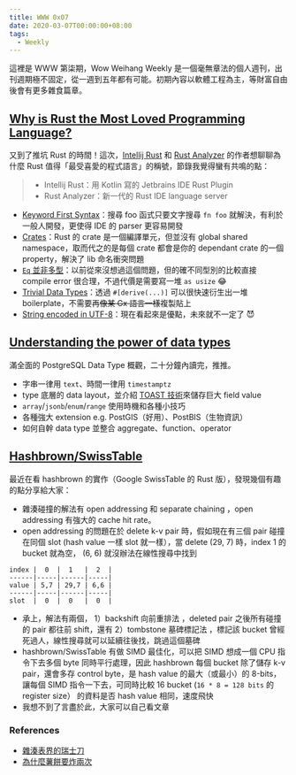 ```yaml
---
title: WWW 0x07
date: 2020-03-07T00:00:00+08:00
tags:
  - Weekly
---
```


這裡是 WWW 第柒期，Wow Weihang Weekly 是一個毫無章法的個人週刊，出刊週期極不固定，從一週到五年都有可能。初期內容以軟體工程為主，等財富自由後會有更多雜食篇章。

## [Why is Rust the Most Loved Programming Language?](https://matklad.github.io/2020/02/14/why-rust-is-loved.html)

又到了推坑 Rust 的時間！這次，[Intellij Rust](https://intellij-rust.github.io/) 和 [Rust Analyzer](https://rust-analyzer.github.io/) 的作者想聊聊為什麼 Rust 值得「最受喜愛的程式語言」的稱號，節錄我覺得蠻有共鳴的點：

> - Intellij Rust：用 Kotlin 寫的 Jetbrains IDE Rust Plugin
> - Rust Analyzer：新一代的 Rust IDE language server

- [Keyword First Syntax](https://matklad.github.io/2020/02/14/why-rust-is-loved.html#keyword-first-syntax)：搜尋 foo 函式只要文字搜尋 `fn foo` 就解決，有利於一般人開發，更使得 IDE 的 parser 更容易開發 
- [Crates](https://matklad.github.io/2020/02/14/why-rust-is-loved.html#crates)：Rust 的 crate 是一個編譯單元，但並沒有 global shared namespace，取而代之的是每個 crate 都會是你的 dependant crate 的一個 property，解決了 lib 命名衝突問題
- [`Eq` 並非多型](https://matklad.github.io/2020/02/14/why-rust-is-loved.html#eq)：以前從來沒想過這個問題，但的確不同型別的比較直接 compile error 很合理，不過代價是需要寫一堆 `as usize` 😂
- [Trivial Data Types](https://matklad.github.io/2020/02/14/why-rust-is-loved.html#trivial-data-types)：透過 `#[derive(...)]` 可以很快速衍生出一堆 boilerplate，不需要再~~像某 Gx 語言一樣~~複製貼上
- [String encoded in UTF-8](https://matklad.github.io/2020/02/14/why-rust-is-loved.html#strings)：現在看起來是優點，未來就不一定了 😈

## [Understanding the power of data types](http://postgres-data-types.pvh.ca/)

滿全面的 PostgreSQL Data Type 概觀，二十分鐘內讀完，推推。

- 字串一律用 `text`、時間一律用 `timestamptz`
- type 底層的 data layout，並介紹 [TOAST 技術](https://www.postgresql.org/docs/12/storage-toast.html)來儲存巨大 field value
- `array`/`jsonb`/`enum`/`range` 使用時機和各種小技巧
- 各種強大 extension e.g. PostGIS（好用）、PostBIS（生物資訊）
- 如何自幹 data type 並整合 aggregate、function、operator

## [Hashbrown/SwissTable](https://rust-lang.github.io/hashbrown/hashbrown/)

最近在看 hashbrown 的實作（Google SwissTable 的 Rust 版），發現幾個有趣的點分享給大家：

- 雜湊碰撞的解法有 open addressing 和 separate chaining ，open addressing 有強大的 cache hit rate。
- open addressing 的問題在於 delete k-v pair 時，假如現在有三個 pair 碰撞在同個 slot (hash value 一樣 slot 就一樣），當 delete (29, 7) 時，index 1 的 bucket 就為空， (6, 6) 就沒辦法在線性搜尋中找到

```
index |  0  |  1   |  2  | 
------|-----|------|-----|
value | 5,7 | 29,7 | 6,6 |
------|-----|------|-----|
slot  |  0  |  0   |  0  | 
```

- 承上，解法有兩個， 1）backshift 向前重排法 ，deleted pair 之後所有碰撞的 pair 都往前 shift，還有 2）tombstone 墓碑標記法 ，標記該 bucket 曾經死過人，線性搜尋就可以延續往後找，跳過這個墓碑
- hashbrown/SwissTable 有做 SIMD 最佳化，可以把 SIMD 想成一個 CPU 指令下去多個 byte 同時平行處理，因此 hashbrown 每個 bucket 除了儲存 k-v pair，還會多存 control byte，是 hash value 的最大（或最小）的 8-bits，讓每個 SIMD 指令一下去，可同時比較 16 bucket (`16 * 8 = 128 bits` 的 register size） 的資料是否 hash value 相同，速度飛快
- 我想不到了言盡於此，大家可以自己看文章

### References

- [雜湊表界的瑞士刀](https://blog.waffles.space/2018/12/07/deep-dive-into-hashbrown/)
- [為什麼薯餅要炸兩次](https://gankra.github.io/blah/hashbrown-insert/)
